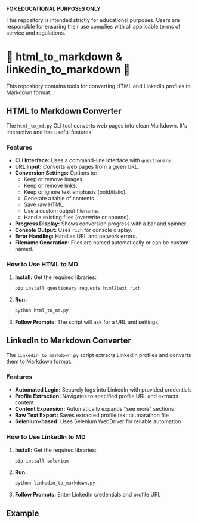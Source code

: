 **FOR EDUCATIONAL PURPOSES ONLY**

This repository is intended strictly for educational purposes. Users are responsible for ensuring their use complies with all applicable terms of service and regulations.

# 🦊 html_to_markdown & linkedin_to_markdown 🦊

This repository contains tools for converting HTML and LinkedIn profiles to Markdown format.

## HTML to Markdown Converter

The `html_to_md.py` CLI tool converts web pages into clean Markdown. It's interactive and has useful features.

### Features

-   **CLI Interface:** Uses a command-line interface with `questionary`.
-   **URL Input:** Converts web pages from a given URL.
-   **Conversion Settings:** Options to:
    -   Keep or remove images.
    -   Keep or remove links.
    -   Keep or ignore text emphasis (bold/italic).
    -   Generate a table of contents.
    -   Save raw HTML.
    -   Use a custom output filename.
    -   Handle existing files (overwrite or append).
-   **Progress Display:** Shows conversion progress with a bar and spinner.
-   **Console Output:** Uses `rich` for console display.
-   **Error Handling:** Handles URL and network errors.
-   **Filename Generation:** Files are named automatically or can be custom named.

### How to Use HTML to MD

1.  **Install:** Get the required libraries:
    ```bash
    pip install questionary requests html2text rich
    ```
2.  **Run:**
    ```bash
    python html_to_md.py
    ```
3.  **Follow Prompts:** The script will ask for a URL and settings.

## LinkedIn to Markdown Converter

The `linkedin_to_markdown.py` script extracts LinkedIn profiles and converts them to Markdown format.

### Features

- **Automated Login:** Securely logs into LinkedIn with provided credentials
- **Profile Extraction:** Navigates to specified profile URL and extracts content
- **Content Expansion:** Automatically expands "see more" sections
- **Raw Text Export:** Saves extracted profile text to .marathon file
- **Selenium-based:** Uses Selenium WebDriver for reliable automation

### How to Use LinkedIn to MD

1. **Install:** Get the required libraries:
    ```bash
    pip install selenium
    ```
2. **Run:**
    ```bash
    python linkedin_to_markdown.py
    ```
3. **Follow Prompts:** Enter LinkedIn credentials and profile URL

## Example

